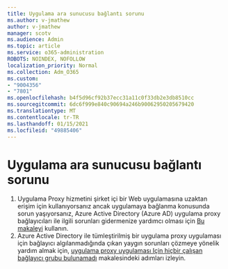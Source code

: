 ```yaml
---
title: Uygulama ara sunucusu bağlantı sorunu
ms.author: v-jmathew
author: v-jmathew
manager: scotv
ms.audience: Admin
ms.topic: article
ms.service: o365-administration
ROBOTS: NOINDEX, NOFOLLOW
localization_priority: Normal
ms.collection: Adm_O365
ms.custom:
- "9004356"
- "7801"
ms.openlocfilehash: b4f5d96cf92b37ecc31a11c0f33db2e3db8510cc
ms.sourcegitcommit: 6dc6f999e840c90694a246b90062950205679420
ms.translationtype: MT
ms.contentlocale: tr-TR
ms.lasthandoff: 01/15/2021
ms.locfileid: "49885406"
---
```

# <a name="app-proxy-connection-issue"></a>Uygulama ara sunucusu bağlantı sorunu

1. Uygulama Proxy hizmetini şirket içi bir Web uygulamasına uzaktan erişim için kullanıyorsanız ancak uygulamaya bağlanma konusunda sorun yaşıyorsanız, Azure Active Directory (Azure AD) uygulama proxy bağlayıcıları ile ilgili sorunları gidermenize yardımcı olması için [Bu makaleyi](https://docs.microsoft.com/azure/active-directory/manage-apps/application-proxy-debug-connectors) kullanın.
2. Azure Active Directory ile tümleştirilmiş bir uygulama proxy uygulaması için bağlayıcı algılanmadığında çıkan yaygın sorunları çözmeye yönelik yardım almak için, [uygulama proxy uygulaması Için hiçbir çalışan bağlayıcı grubu bulunamadı](https://docs.microsoft.com/azure/active-directory/application-proxy-connectivity-no-working-connector) makalesindeki adımları izleyin.
